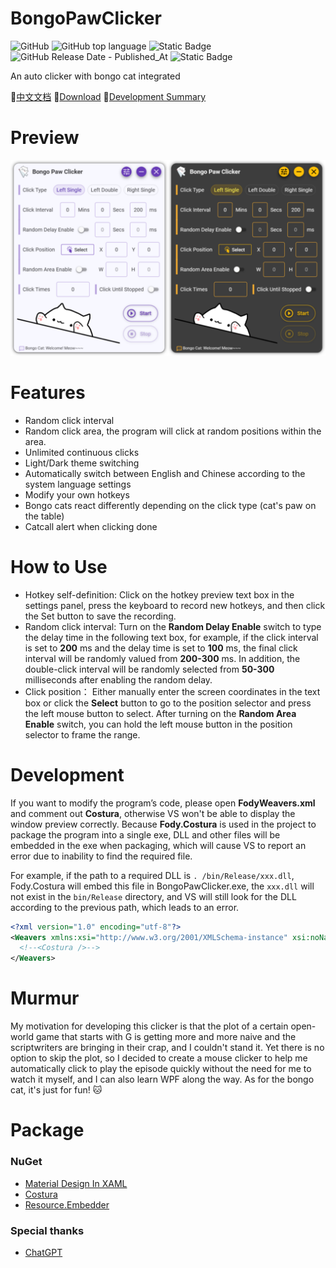 # BongoPawClicker
![GitHub](https://img.shields.io/github/license/Siriusq/BongoPawClicker?style=flat-square)
![GitHub top language](https://img.shields.io/github/languages/top/Siriusq/BongoPawClicker?style=flat-square&logo=csharp&color=%232c8d0f)
![Static Badge](https://img.shields.io/badge/platform-windows-lightgrey.svg?style=flat-square&logo=windows11&label=platform&color=%230078D4)
![GitHub Release Date - Published_At](https://img.shields.io/github/release-date/Siriusq/BongoPawClicker?style=flat-square&logo=github)
![Static Badge](https://img.shields.io/badge/Framework%204.8-lightgrey.svg?style=flat-square&label=.NET&labelColor=%23555555&color=%23512BD4)

An auto clicker with bongo cat integrated

🔗[中文文档](./README/README-CN.md)
🔗[Download](https://github.com/Siriusq/BongoPawClicker/releases/download/v1.0/BongoPawClicker.exe)
🔗[Development Summary](https://siriusq.top/en/bongo-paw-blicker.html)

# Preview
![preview](./README/en-preview.png)

# Features
- Random click interval
- Random click area, the program will click at random positions within the area.
- Unlimited continuous clicks
- Light/Dark theme switching
- Automatically switch between English and Chinese according to the system language settings
- Modify your own hotkeys
- Bongo cats react differently depending on the click type (cat's paw on the table)
- Catcall alert when clicking done

# How to Use
- Hotkey self-definition: Click on the hotkey preview text box in the settings panel, press the keyboard to record new hotkeys, and then click the Set button to save the recording.
- Random click interval: Turn on the **Random Delay Enable** switch to type the delay time in the following text box, for example, if the click interval is set to **200** ms and the delay time is set to **100** ms, the final click interval will be randomly valued from **200-300** ms. In addition, the double-click interval will be randomly selected from **50-300** milliseconds after enabling the random delay.
- Click position： Either manually enter the screen coordinates in the text box or click the **Select** button to go to the position selector and press the left mouse button to select. After turning on the **Random Area Enable** switch, you can hold the left mouse button in the position selector to frame the range.

# Development
If you want to modify the program’s code, please open **FodyWeavers.xml** and comment out **Costura**, otherwise VS won't be able to display the window preview correctly. Because **Fody.Costura** is used in the project to package the program into a single exe, DLL and other files will be embedded in the exe when packaging, which will cause VS to report an error due to inability to find the required file.

For example, if the path to a required DLL is `. /bin/Release/xxx.dll`, Fody.Costura will embed this file in BongoPawClicker.exe, the `xxx.dll` will not exist in the `bin/Release` directory, and VS will still look for the DLL according to the previous path, which leads to an error.


```xml
<?xml version="1.0" encoding="utf-8"?>
<Weavers xmlns:xsi="http://www.w3.org/2001/XMLSchema-instance" xsi:noNamespaceSchemaLocation="FodyWeavers.xsd">
  <!--<Costura />-->
</Weavers>
```

# Murmur
My motivation for developing this clicker is that the plot of a certain open-world game that starts with G is getting more and more naive and the scriptwriters are bringing in their crap, and I couldn't stand it. Yet there is no option to skip the plot, so I decided to create a mouse clicker to help me automatically click to play the episode quickly without the need for me to watch it myself, and I can also learn WPF along the way. As for the bongo cat, it's just for fun! 🐱

# Package
### NuGet
- [Material Design In XAML](http://materialdesigninxaml.net/)
- [Costura](https://github.com/Fody/Costura) 
- [Resource.Embedder](https://www.nuget.org/packages/Resource.Embedder/)

### Special thanks
- [ChatGPT](https://chat.openai.com/)
